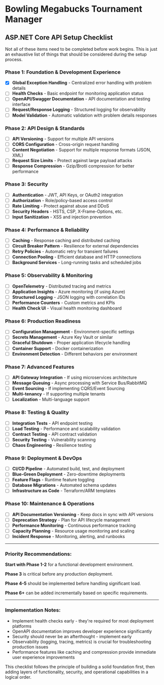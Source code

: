 # Bowling Megabucks Tournament Manager

## ASP.NET Core API Setup Checklist

Not all of these items need to be completed before work begins.  This is just an exhaustive list of things that should be considered during the setup process.

### Phase 1: Foundation & Development Experience
- [x] **Global Exception Handling** - Centralized error handling with problem details
- [ ] **Health Checks** - Basic endpoint for monitoring application status
- [ ] **OpenAPI/Swagger Documentation** - API documentation and testing interface
- [ ] **Request/Response Logging** - Structured logging for observability
- [ ] **Model Validation** - Automatic validation with problem details responses

### Phase 2: API Design & Standards
- [ ] **API Versioning** - Support for multiple API versions
- [ ] **CORS Configuration** - Cross-origin request handling
- [ ] **Content Negotiation** - Support for multiple response formats (JSON, XML)
- [ ] **Request Size Limits** - Protect against large payload attacks
- [ ] **Response Compression** - Gzip/Brotli compression for better performance

### Phase 3: Security
- [ ] **Authentication** - JWT, API Keys, or OAuth2 integration
- [ ] **Authorization** - Role/policy-based access control
- [ ] **Rate Limiting** - Protect against abuse and DDoS
- [ ] **Security Headers** - HSTS, CSP, X-Frame-Options, etc.
- [ ] **Input Sanitization** - XSS and injection prevention

### Phase 4: Performance & Reliability
- [ ] **Caching** - Response caching and distributed caching
- [ ] **Circuit Breaker Pattern** - Resilience for external dependencies
- [ ] **Retry Policies** - Automatic retry for transient failures
- [ ] **Connection Pooling** - Efficient database and HTTP connections
- [ ] **Background Services** - Long-running tasks and scheduled jobs

### Phase 5: Observability & Monitoring
- [ ] **OpenTelemetry** - Distributed tracing and metrics
- [ ] **Application Insights** - Azure monitoring (if using Azure)
- [ ] **Structured Logging** - JSON logging with correlation IDs
- [ ] **Performance Counters** - Custom metrics and KPIs
- [ ] **Health Check UI** - Visual health monitoring dashboard

### Phase 6: Production Readiness
- [ ] **Configuration Management** - Environment-specific settings
- [ ] **Secrets Management** - Azure Key Vault or similar
- [ ] **Graceful Shutdown** - Proper application lifecycle handling
- [ ] **Container Support** - Docker containerization
- [ ] **Environment Detection** - Different behaviors per environment

### Phase 7: Advanced Features
- [ ] **API Gateway Integration** - If using microservices architecture
- [ ] **Message Queuing** - Async processing with Service Bus/RabbitMQ
- [ ] **Event Sourcing** - If implementing CQRS/Event Sourcing
- [ ] **Multi-tenancy** - If supporting multiple tenants
- [ ] **Localization** - Multi-language support

### Phase 8: Testing & Quality
- [ ] **Integration Tests** - API endpoint testing
- [ ] **Load Testing** - Performance and scalability validation
- [ ] **Contract Testing** - API contract validation
- [ ] **Security Testing** - Vulnerability scanning
- [ ] **Chaos Engineering** - Resilience testing

### Phase 9: Deployment & DevOps
- [ ] **CI/CD Pipeline** - Automated build, test, and deployment
- [ ] **Blue-Green Deployment** - Zero-downtime deployments
- [ ] **Feature Flags** - Runtime feature toggling
- [ ] **Database Migrations** - Automated schema updates
- [ ] **Infrastructure as Code** - Terraform/ARM templates

### Phase 10: Maintenance & Operations
- [ ] **API Documentation Versioning** - Keep docs in sync with API versions
- [ ] **Deprecation Strategy** - Plan for API lifecycle management
- [ ] **Performance Monitoring** - Continuous performance tracking
- [ ] **Capacity Planning** - Resource usage monitoring and scaling
- [ ] **Incident Response** - Monitoring, alerting, and runbooks

---

### Priority Recommendations:

**Start with Phase 1-2** for a functional development environment.

**Phase 3** is critical before any production deployment.

**Phase 4-5** should be implemented before handling significant load.

**Phase 6+** can be added incrementally based on specific requirements.

---

### Implementation Notes:

- Implement health checks early - they're required for most deployment platforms
- OpenAPI documentation improves developer experience significantly
- Security should never be an afterthought - implement early
- Observability (logging, tracing, metrics) is crucial for troubleshooting production issues
- Performance features like caching and compression provide immediate user experience improvements

This checklist follows the principle of building a solid foundation first, then adding layers of functionality, security, and operational capabilities in a logical order.

